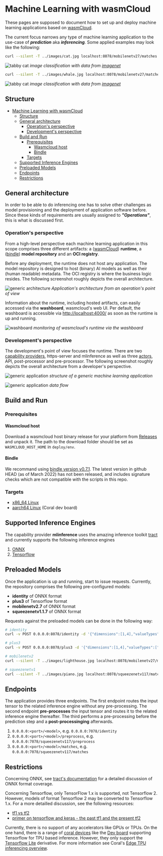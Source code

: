 # Machine Learning with wasmCloud

These pages are supposed to document how to set up and deploy machine learning applications based on [wasmCloud](https://wasmcloud.dev/).

The current focus narrows any type of machine learning application to the use-case of __*prediction*__ aka __*inferencing*__. Some applied examples may look like the following:

```bash
curl --silent -T ../images/cat.jpg localhost:8078/mobilenetv27/matches | jq
```

![tabby cat](images/tabby-cat-small.png)
*image classification with data from [imagenet](https://www.image-net.org/)*

```bash
curl --silent -T ../images/whale.jpg localhost:8078/mobilenetv27/matches | jq
```

![tabby cat](images/whale.png)
*image classification with data from [imagenet](https://www.image-net.org/)*

## Structure

- [Machine Learning with wasmCloud](#machine-learning-with-wasmcloud)
  - [Structure](#structure)
  - [General architecture](#general-architecture)
    - [Operation's perspective](#operations-perspective)
    - [Development's perspective](#developments-perspective)
  - [Build and Run](#build-and-run)
    - [Prerequisites](#prerequisites)
      - [Wasmcloud host](#wasmcloud-host)
      - [Bindle](#bindle)
    - [Targets](#targets)
  - [Supported Inference Engines](#supported-inference-engines)
  - [Preloaded Models](#preloaded-models)
  - [Endpoints](#endpoints)
  - [Restrictions](#restrictions)

## General architecture

In order to be able to do inferencing one has to solve other challenges as model provisioning and the deployment of application software before. Since these kinds of requirements are usually assigned to __*"Operations"*__, this is what is discussed first.

### Operation's perspective

From a high-level perspective each machine learning application in this scope comprises three different artifacts: a ([wasmCloud](https://wasmcloud.dev/)) __runtime__, a ([bindle](https://github.com/deislabs/bindle)) __model repository__ and an __OCI registry__.

Before any deployment, the runtime does not host any application. The model repository is designed to host (binary) AI models as well as their (human readable) metadata. The OCI registry is where the business logic resides. The following screenshot roughly depicts the overall architecture.

![generic architecture](images/repo-registry-runtime.png)
*Application's architecture from an operation's point of view*

Information about the runtime, including hosted artifacts, can easily accessed via the __washboard__, wasmcloud's web UI. Per default, the washboard is accessible via [http://localhost:4000/](http://localhost:4000/) as soon as the runtime is up and running.

![washboard](images/washboard.png)
*monitoring of wasmcloud's runtime via the washboard*

### Development's perspective

The development's point of view focuses the runtime. There are two [capability providers](https://wasmcloud.dev/reference/host-runtime/capabilities/), https-server and mlinference as well as three [actors](https://wasmcloud.dev/reference/host-runtime/actors/), API, post-processor and pre-processor. The following screenshot roughly depicts the overall architecture from a developer's perspective.

![generic application](images/application.png)
*structure of a generic machine learning application*

![generic application](images/wasmcloud-ML-generalized-architecture-example.png)
*data flow*

## Build and Run

### Prerequisites

#### Wasmcloud host

Download a wasmcloud host binary release for your platform from [Releases](https://github.com/wasmCloud/wasmcloud-otp/releases)
and unpack it. The path to the download folder should be set as `WASMCLOUD_HOST_HOME` in `deploy/env`.

#### Bindle

We recommand using [bindle version v0.7.1](https://github.com/deislabs/bindle/tags). The latest version in github HEAD (as of March 2022) has not been released, and includes signature checks which are not compatible with the scripts in this repo.

### Targets

- [x86_64 Linux](./x86_64-linux.html)
- [aarch64 Linux](./aarch64-linux.html) (Coral dev board)

## Supported Inference Engines

The capability provider __mlinference__ uses the amazing inference toolkit [tract](https://github.com/sonos/tract) and currently supports the following inference engines

1. [ONNX](https://onnx.ai/)
2. [Tensorflow](https://www.tensorflow.org/)

## Preloaded Models

Once the application is up and running, start to issue requests. Currently, the repository comprises the following pre-configured models:

- __identity__ of ONNX format
- __plus3__ of Tensorflow format
- __mobilenetv2.7__ of ONNX format
- __squeezenetv1.1.7__ of ONNX format

Requests against the preloaded models can be done in the following way:

```bash
# identity
curl -v POST 0.0.0.0:8078/identity -d '{"dimensions":[1,4],"valueTypes":["ValueF32"],"flags":0,"data":[0,0,128,63,0,0,0,64,0,0,64,64,0,0,128,64]}'

# plus3
curl -v POST 0.0.0.0:8078/plus3 -d '{"dimensions":[1,4],"valueTypes":["ValueF32"],"flags":0,"data":[0,0,128,63,0,0,0,64,0,0,64,64,0,0,128,64]}'

# mobilenetv2
curl --silent -T ../images/lighthouse.jpg localhost:8078/mobilenetv27/matches | jq

# squeezenetv1
curl --silent -T ../images/piano.jpg localhost:8078/squeezenetv117/matches | jq
```

## Endpoints

The application provides three endpoints. The first endpoint routes the input tensor to the related inference engine without any pre-processing. The second endpoint __pre-processes__ the input tensor and routes it to the related inference engine thereafter. The third performs a pre-processing before the prediction step and a __post-processinging__ afterwards.

1. `0.0.0.0:<port>/<model>`, e.g. `0.0.0.0:7078/identity`
2. `0.0.0.0:<port>/<model>/preprocess`, e.g. `0.0.0.0:7078/squeezenetv117/preprocess`
3. `0.0.0.0:<port>/<model>/matches`, e.g. `0.0.0.0:7078/squeezenetv117/matches`

## Restrictions

Concerning ONNX, see [tract's documentation](https://github.com/sonos/tract) for a detailed discussion of ONNX format coverage.

Concerning Tensorflow, only TensorFlow 1.x is supported, not Tensorflow 2. However, models of format Tensorflow 2 may be converted to Tensorflow 1.x. For a more detailled discussion, see the following resources:

- [tf1 vs tf2](https://www.tensorflow.org/guide/migrate/tf1_vs_tf2)
- [primer on tensorflow and keras - the past tf1 and the present tf2](https://stackoverflow.com/questions/59112527/primer-on-tensorflow-and-keras-the-past-tf1-the-present-tf2#:~:text=In%20terms%20of%20the%20behavior,full%20list%20of%20data%20types)

Currently, there is no support of any accelerators like GPUs or TPUs. On the one hand, there is a range of [coral devices](https://coral.ai/products/) like the [Dev board](https://coral.ai/docs/dev-board/get-started) supporting Tensorflow for TPU based inference. However, they only support the [Tensorflow Lite](https://www.tensorflow.org/lite) derivative. For more information see Coral's [Edge TPU inferencing overview](https://coral.ai/docs/edgetpu/inference/).